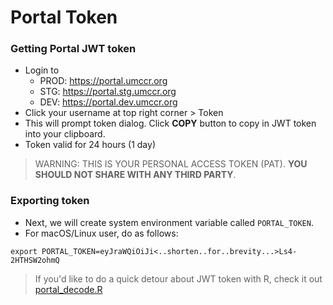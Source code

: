 # Portal Token

### Getting Portal JWT token

- Login to
    - PROD: https://portal.umccr.org
    - STG: https://portal.stg.umccr.org
    - DEV: https://portal.dev.umccr.org
- Click your username at top right corner > Token
- This will prompt token dialog. Click **COPY** button to copy in JWT token into your clipboard.
- Token valid for 24 hours (1 day)

> WARNING: THIS IS YOUR PERSONAL ACCESS TOKEN (PAT). **YOU SHOULD NOT SHARE WITH ANY THIRD PARTY**.

### Exporting token

- Next, we will create system environment variable called `PORTAL_TOKEN`.
- For macOS/Linux user, do as follows:
```
export PORTAL_TOKEN=eyJraWQiOiJi<..shorten..for..brevity...>Ls4-2HTHSW2ohmQ
```

> If you'd like to do a quick detour about JWT token with R, check it out [portal_decode.R](examples/portal_decode.R)
